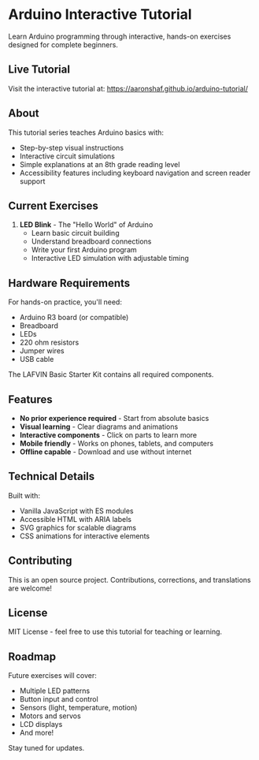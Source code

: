 # Arduino Interactive Tutorial

Learn Arduino programming through interactive, hands-on exercises designed for complete beginners.

## Live Tutorial

Visit the interactive tutorial at: https://aaronshaf.github.io/arduino-tutorial/

## About

This tutorial series teaches Arduino basics with:
- Step-by-step visual instructions
- Interactive circuit simulations
- Simple explanations at an 8th grade reading level
- Accessibility features including keyboard navigation and screen reader support

## Current Exercises

1. **LED Blink** - The "Hello World" of Arduino
   - Learn basic circuit building
   - Understand breadboard connections
   - Write your first Arduino program
   - Interactive LED simulation with adjustable timing

## Hardware Requirements

For hands-on practice, you'll need:
- Arduino R3 board (or compatible)
- Breadboard
- LEDs
- 220 ohm resistors
- Jumper wires
- USB cable

The LAFVIN Basic Starter Kit contains all required components.

## Features

- **No prior experience required** - Start from absolute basics
- **Visual learning** - Clear diagrams and animations
- **Interactive components** - Click on parts to learn more
- **Mobile friendly** - Works on phones, tablets, and computers
- **Offline capable** - Download and use without internet

## Technical Details

Built with:
- Vanilla JavaScript with ES modules
- Accessible HTML with ARIA labels
- SVG graphics for scalable diagrams
- CSS animations for interactive elements

## Contributing

This is an open source project. Contributions, corrections, and translations are welcome!

## License

MIT License - feel free to use this tutorial for teaching or learning.

## Roadmap

Future exercises will cover:
- Multiple LED patterns
- Button input and control
- Sensors (light, temperature, motion)
- Motors and servos
- LCD displays
- And more!

Stay tuned for updates.